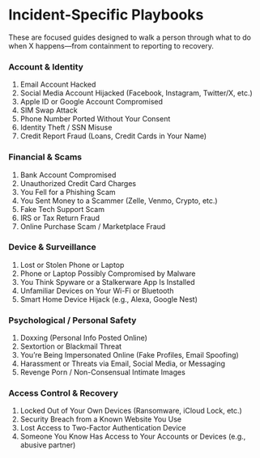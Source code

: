 # Incident-Specific Playbooks
These are focused guides designed to walk a person through what to do when X happens—from containment to reporting to recovery.
### Account & Identity
1. Email Account Hacked
2. Social Media Account Hijacked (Facebook, Instagram, Twitter/X, etc.)
3. Apple ID or Google Account Compromised
4. SIM Swap Attack
5. Phone Number Ported Without Your Consent
6. Identity Theft / SSN Misuse
7. Credit Report Fraud (Loans, Credit Cards in Your Name)
### Financial & Scams
1. Bank Account Compromised
2. Unauthorized Credit Card Charges
3. You Fell for a Phishing Scam
4. You Sent Money to a Scammer (Zelle, Venmo, Crypto, etc.)
5. Fake Tech Support Scam
6. IRS or Tax Return Fraud
7. Online Purchase Scam / Marketplace Fraud
### Device & Surveillance
1. Lost or Stolen Phone or Laptop
2. Phone or Laptop Possibly Compromised by Malware
3. You Think Spyware or a Stalkerware App Is Installed
4. Unfamiliar Devices on Your Wi-Fi or Bluetooth
5. Smart Home Device Hijack (e.g., Alexa, Google Nest)
### Psychological / Personal Safety
1. Doxxing (Personal Info Posted Online)
2. Sextortion or Blackmail Threat
3. You’re Being Impersonated Online (Fake Profiles, Email Spoofing)
4. Harassment or Threats via Email, Social Media, or Messaging
5. Revenge Porn / Non-Consensual Intimate Images
### Access Control & Recovery
1. Locked Out of Your Own Devices (Ransomware, iCloud Lock, etc.)
2. Security Breach from a Known Website You Use
3. Lost Access to Two-Factor Authentication Device
4. Someone You Know Has Access to Your Accounts or Devices (e.g., abusive partner)